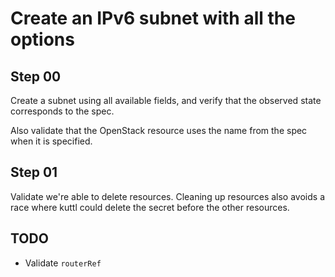 # Create an IPv6 subnet with all the options

## Step 00

Create a subnet using all available fields, and verify that the observed state corresponds to the spec.

Also validate that the OpenStack resource uses the name from the spec when it is specified.

## Step 01

Validate we're able to delete resources.
Cleaning up resources also avoids a race where kuttl could delete the secret before the other resources.

## TODO

- Validate `routerRef`
